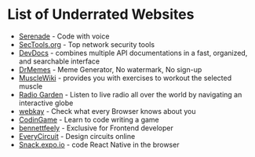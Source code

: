 # List of Underrated Websites

- [Serenade](https://serenade.ai/) - Code with voice
- [SecTools.org](https://sectools.org/) - Top network security tools
- [DevDocs](https://devdocs.io) - combines multiple API documentations in a fast, organized, and searchable interface
- [DrMemes](https://www.drmemes.com/) - Meme Generator, No watermark, No sign-up
- [MuscleWiki](https://musclewiki.com/) - provides you with exercises to workout the selected muscle
- [Radio Garden](https://radio.garden/) - Listen to live radio all over the world by navigating an interactive globe
- [webkay](https://webkay.robinlinus.com/) - Check what every Browser knows about you
- [CodinGame](https://www.codingame.com/) - Learn to code writing a game
- [bennettfeely](https://www.bennettfeely.com/clippy/) - Exclusive for Frontend developer
- [EveryCircuit](https://everycircuit.com/app) - Design circuits online
- [Snack.expo.io](https://snack.expo.io/) - code React Native in the browser


